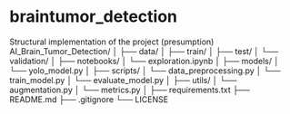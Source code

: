 # braintumor_detection
Structural implementation of the project (presumption)
AI_Brain_Tumor_Detection/
│
├── data/
│   ├── train/
│   ├── test/
│   └── validation/
│
├── notebooks/
│   └── exploration.ipynb
│
├── models/
│   └── yolo_model.py
│
├── scripts/
│   └── data_preprocessing.py
│   └── train_model.py
│   └── evaluate_model.py
│
├── utils/
│   └── augmentation.py
│   └── metrics.py
│
├── requirements.txt
├── README.md
├── .gitignore
└── LICENSE
